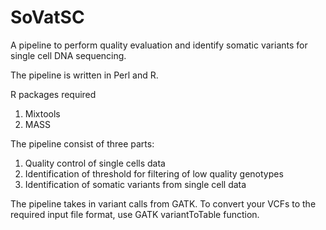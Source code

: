 # SoVatSC

A pipeline to perform quality evaluation and identify somatic variants for single cell DNA sequencing. 

The pipeline is written in Perl and R.

R packages required
1. Mixtools
2. MASS

The pipeline consist of three parts:
1) Quality control of single cells data
2) Identification of threshold for filtering of low quality genotypes
3) Identification of somatic variants from single cell data

The pipeline takes in variant calls from GATK.
To convert your VCFs to the required input file format, use GATK variantToTable function. 
